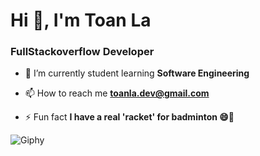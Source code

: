 <h1>Hi 👋, I'm Toan La</h1>

<h3>FullStackoverflow Developer</h3>

- 🌱 I’m currently student learning **Software Engineering**

- 📫 How to reach me **toanla.dev@gmail.com**

- ⚡ Fun fact **I have a real 'racket' for badminton 😄🏸**

<img src="https://github.com/toanla05/toanla05/assets/134460591/707fb157-74b8-47c5-90c6-573363dddb41" alt="Giphy">

